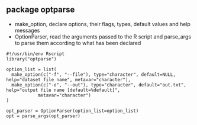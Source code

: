 ## package optparse
* make_option, declare options, their flags, types, default values and help messages
* OptionParser, read the arguments passed to the R script and parse_args to parse them according to what has been declared 

```
#!/usr/bin/env Rscript
library("optparse")

option_list = list(
  make_option(c("-f", "--file"), type="character", default=NULL, help="dataset file name", metavar="character"),
  make_option(c("-o", "--out"), type="character", default="out.txt", help="output file name [default=%default]", 
            metavar="character")
)

opt_parser = OptionParser(option_list=option_list)
opt = parse_args(opt_parser)

```

